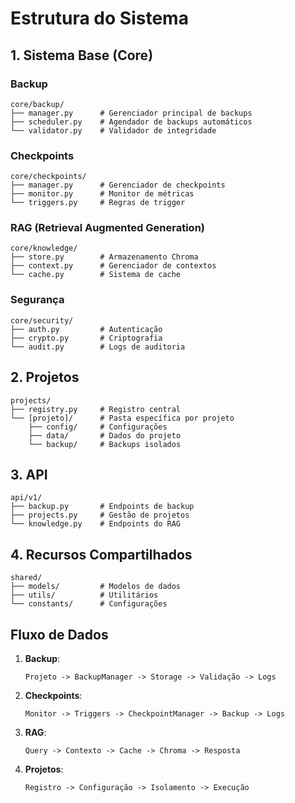 # Estrutura do Sistema

## 1. Sistema Base (Core)

### Backup
```
core/backup/
├── manager.py      # Gerenciador principal de backups
├── scheduler.py    # Agendador de backups automáticos
└── validator.py    # Validador de integridade
```

### Checkpoints
```
core/checkpoints/
├── manager.py      # Gerenciador de checkpoints
├── monitor.py      # Monitor de métricas
└── triggers.py     # Regras de trigger
```

### RAG (Retrieval Augmented Generation)
```
core/knowledge/
├── store.py        # Armazenamento Chroma
├── context.py      # Gerenciador de contextos
└── cache.py        # Sistema de cache
```

### Segurança
```
core/security/
├── auth.py         # Autenticação
├── crypto.py       # Criptografia
└── audit.py        # Logs de auditoria
```

## 2. Projetos
```
projects/
├── registry.py     # Registro central
└── [projeto]/      # Pasta específica por projeto
    ├── config/     # Configurações
    ├── data/       # Dados do projeto
    └── backup/     # Backups isolados
```

## 3. API
```
api/v1/
├── backup.py       # Endpoints de backup
├── projects.py     # Gestão de projetos
└── knowledge.py    # Endpoints do RAG
```

## 4. Recursos Compartilhados
```
shared/
├── models/         # Modelos de dados
├── utils/          # Utilitários
└── constants/      # Configurações
```

## Fluxo de Dados

1. **Backup**:
   ```
   Projeto -> BackupManager -> Storage -> Validação -> Logs
   ```

2. **Checkpoints**:
   ```
   Monitor -> Triggers -> CheckpointManager -> Backup -> Logs
   ```

3. **RAG**:
   ```
   Query -> Contexto -> Cache -> Chroma -> Resposta
   ```

4. **Projetos**:
   ```
   Registro -> Configuração -> Isolamento -> Execução
   ```
